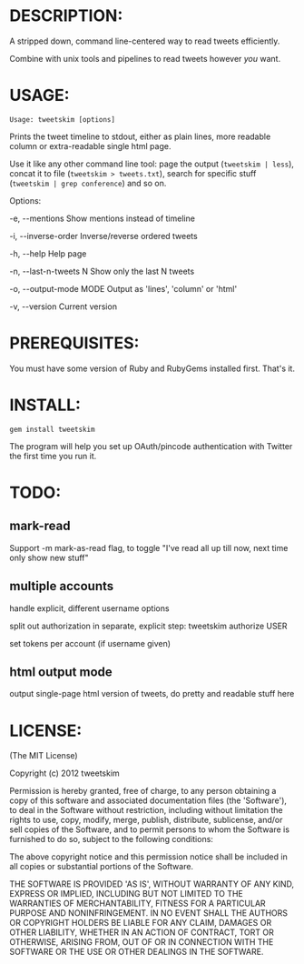 
DESCRIPTION:
===========

A stripped down, command line-centered way to read tweets
efficiently.

Combine with unix tools and pipelines to read tweets
however *you* want.


USAGE:
======

`Usage: tweetskim [options]`


Prints the tweet timeline to stdout, either as plain lines, more readable column
or extra-readable single html page.

Use it like any other command line tool: page the output (`tweetskim |
less`), concat it to file (`tweetskim > tweets.txt`), search for specific stuff (`tweetskim | grep conference`) and so on.

Options:

-e, --mentions                   Show mentions instead of timeline

-i, --inverse-order              Inverse/reverse ordered tweets

-h, --help                       Help page

-n, --last-n-tweets N            Show only the last N tweets

-o, --output-mode MODE           Output as 'lines', 'column' or 'html'

-v, --version                    Current version


PREREQUISITES:
==============

You must have some version of Ruby and RubyGems installed first. That's it.


INSTALL:
========

`gem install tweetskim`

The program will help you set up OAuth/pincode authentication with Twitter
the first time you run it.


TODO:
=====


mark-read
----

Support -m mark-as-read flag, to toggle "I've read all up till now,
next time only show new stuff"

multiple accounts
------

handle explicit, different username options

split out authorization in separate, explicit step: tweetskim authorize USER

set tokens per account (if username given)

html output mode
-----

output single-page html version of tweets, do pretty and readable stuff here


LICENSE:
========

(The MIT License)

Copyright (c) 2012 tweetskim

Permission is hereby granted, free of charge, to any person obtaining
a copy of this software and associated documentation files (the
'Software'), to deal in the Software without restriction, including
without limitation the rights to use, copy, modify, merge, publish,
distribute, sublicense, and/or sell copies of the Software, and to
permit persons to whom the Software is furnished to do so, subject to
the following conditions:

The above copyright notice and this permission notice shall be
included in all copies or substantial portions of the Software.

THE SOFTWARE IS PROVIDED 'AS IS', WITHOUT WARRANTY OF ANY KIND,
EXPRESS OR IMPLIED, INCLUDING BUT NOT LIMITED TO THE WARRANTIES OF
MERCHANTABILITY, FITNESS FOR A PARTICULAR PURPOSE AND NONINFRINGEMENT.
IN NO EVENT SHALL THE AUTHORS OR COPYRIGHT HOLDERS BE LIABLE FOR ANY
CLAIM, DAMAGES OR OTHER LIABILITY, WHETHER IN AN ACTION OF CONTRACT,
TORT OR OTHERWISE, ARISING FROM, OUT OF OR IN CONNECTION WITH THE
SOFTWARE OR THE USE OR OTHER DEALINGS IN THE SOFTWARE.
